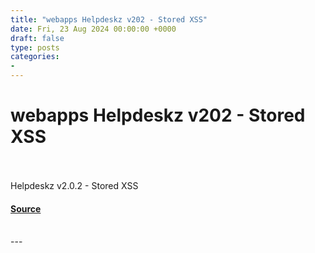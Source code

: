 ```yaml
---
title: "webapps Helpdeskz v202 - Stored XSS"
date: Fri, 23 Aug 2024 00:00:00 +0000
draft: false
type: posts
categories: 
- 
---
```

# webapps Helpdeskz v202 - Stored XSS

<br/>

<br/>
Helpdeskz v2.0.2 - Stored XSS

#### [Source](https://www.exploit-db.com/exploits/52068)

<br/>
---
